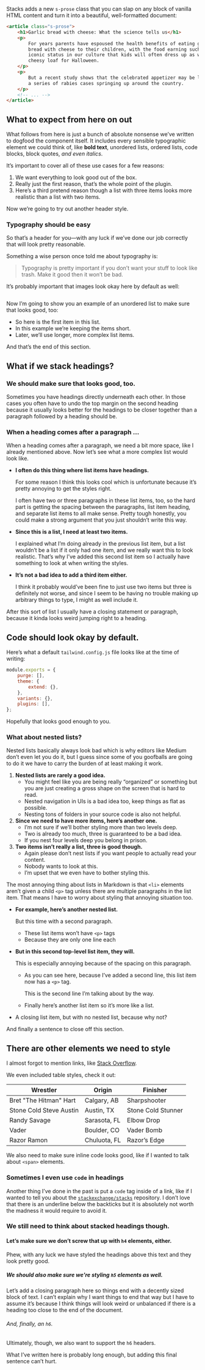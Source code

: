 Stacks adds a new `s-prose` class that you can slap on any block of vanilla HTML content and turn it into a beautiful, well-formatted document:

```html
<article class="s-prose">
    <h1>Garlic bread with cheese: What the science tells us</h1>
    <p>
        For years parents have espoused the health benefits of eating garlic
        bread with cheese to their children, with the food earning such an
        iconic status in our culture that kids will often dress up as warm,
        cheesy loaf for Halloween.
    </p>
    <p>
        But a recent study shows that the celebrated appetizer may be linked to
        a series of rabies cases springing up around the country.
    </p>
    <!-- ... -->
</article>
```

## What to expect from here on out

What follows from here is just a bunch of absolute nonsense we’ve written to dogfood the component itself. It includes every sensible typographic element we could think of, like **bold text**, unordered lists, ordered lists, code blocks, block quotes, _and even italics_.

It’s important to cover all of these use cases for a few reasons:

1. We want everything to look good out of the box.
2. Really just the first reason, that’s the whole point of the plugin.
3. Here’s a third pretend reason though a list with three items looks more realistic than a list with two items.

Now we’re going to try out another header style.

### Typography should be easy

So that’s a header for you—with any luck if we’ve done our job correctly that will look pretty reasonable.

Something a wise person once told me about typography is:

> Typography is pretty important if you don’t want your stuff to look like trash. Make it good then it won’t be bad.

It’s probably important that images look okay here by default as well:

<img
  src="https://images.unsplash.com/photo-1556740758-90de374c12ad?ixlib=rb-1.2.1&ixid=eyJhcHBfaWQiOjEyMDd9&auto=format&fit=crop&w=1000&q=80"
  alt=""
/>

Now I’m going to show you an example of an unordered list to make sure that looks good, too:

-   So here is the first item in this list.
-   In this example we’re keeping the items short.
-   Later, we’ll use longer, more complex list items.

And that’s the end of this section.

## What if we stack headings?

### We should make sure that looks good, too.

Sometimes you have headings directly underneath each other. In those cases you often have to undo the top margin on the second heading because it usually looks better for the headings to be closer together than a paragraph followed by a heading should be.

### When a heading comes after a paragraph …

When a heading comes after a paragraph, we need a bit more space, like I already mentioned above. Now let’s see what a more complex list would look like.

-   **I often do this thing where list items have headings.**

    For some reason I think this looks cool which is unfortunate because it’s pretty annoying to get the styles right.

    I often have two or three paragraphs in these list items, too, so the hard part is getting the spacing between the paragraphs, list item heading, and separate list items to all make sense. Pretty tough honestly, you could make a strong argument that you just shouldn’t write this way.

-   **Since this is a list, I need at least two items.**

    I explained what I’m doing already in the previous list item, but a list wouldn’t be a list if it only had one item, and we really want this to look realistic. That’s why I’ve added this second list item so I actually have something to look at when writing the styles.

-   **It’s not a bad idea to add a third item either.**

    I think it probably would’ve been fine to just use two items but three is definitely not worse, and since I seem to be having no trouble making up arbitrary things to type, I might as well include it.

After this sort of list I usually have a closing statement or paragraph, because it kinda looks weird jumping right to a heading.

## Code should look okay by default.

Here’s what a default `tailwind.config.js` file looks like at the time of writing:

```js
module.exports = {
    purge: [],
    theme: {
        extend: {},
    },
    variants: {},
    plugins: [],
};
```

Hopefully that looks good enough to you.

### What about nested lists?

Nested lists basically always look bad which is why editors like Medium don’t even let you do it, but I guess since some of you goofballs are going to do it we have to carry the burden of at least making it work.

1. **Nested lists are rarely a good idea.**
    - You might feel like you are being really “organized” or something but you are just creating a gross shape on the screen that is hard to read.
    - Nested navigation in UIs is a bad idea too, keep things as flat as possible.
    - Nesting tons of folders in your source code is also not helpful.
2. **Since we need to have more items, here’s another one.**
    - I’m not sure if we’ll bother styling more than two levels deep.
    - Two is already too much, three is guaranteed to be a bad idea.
    - If you nest four levels deep you belong in prison.
3. **Two items isn’t really a list, three is good though.**
    - Again please don’t nest lists if you want people to actually read your content.
    - Nobody wants to look at this.
    - I’m upset that we even have to bother styling this.

The most annoying thing about lists in Markdown is that `<li>` elements aren’t given a child `<p>` tag unless there are multiple paragraphs in the list item. That means I have to worry about styling that annoying situation too.

-   **For example, here’s another nested list.**

    But this time with a second paragraph.

    -   These list items won’t have `<p>` tags
    -   Because they are only one line each

-   **But in this second top-level list item, they will.**

    This is especially annoying because of the spacing on this paragraph.

    -   As you can see here, because I’ve added a second line, this list item now has a `<p>` tag.

        This is the second line I’m talking about by the way.

    -   Finally here’s another list item so it’s more like a list.

-   A closing list item, but with no nested list, because why not?

And finally a sentence to close off this section.

## There are other elements we need to style

I almost forgot to mention links, like [Stack Overflow](https://stackoverflow.com).

We even included table styles, check it out:

<div class="s-table-container">
  <table class="s-table">
    <thead>
      <tr>
        <th>Wrestler</th>
        <th>Origin</th>
        <th>Finisher</th>
      </tr>
    </thead>
    <tbody>
      <tr>
        <td>Bret "The Hitman" Hart</td>
        <td>Calgary, AB</td>
        <td>Sharpshooter</td>
      </tr>
      <tr>
        <td>Stone Cold Steve Austin</td>
        <td>Austin, TX</td>
        <td>Stone Cold Stunner</td>
      </tr>
      <tr>
        <td>Randy Savage</td>
        <td>Sarasota, FL</td>
        <td>Elbow Drop</td>
      </tr>
      <tr>
        <td>Vader</td>
        <td>Boulder, CO</td>
        <td>Vader Bomb</td>
      </tr>
      <tr>
        <td>Razor Ramon</td>
        <td>Chuluota, FL</td>
        <td>Razor’s Edge</td>
      </tr>
    </tbody>
  </table>
</div>

We also need to make sure inline code looks good, like if I wanted to talk about `<span>` elements.

### Sometimes I even use `code` in headings

Another thing I’ve done in the past is put a `code` tag inside of a link, like if I wanted to tell you about the [`stackexchange/stacks`](https://github.com/stackexchange/stacks) repository. I don’t love that there is an underline below the backticks but it is absolutely not worth the madness it would require to avoid it.

### We still need to think about stacked headings though.

#### Let’s make sure we don’t screw that up with `h4` elements, either.

Phew, with any luck we have styled the headings above this text and they look pretty good.

##### We should also make sure we're styling `h5` elements as well.

Let’s add a closing paragraph here so things end with a decently sized block of text. I can’t explain why I want things to end that way but I have to assume it’s because I think things will look weird or unbalanced if there is a heading too close to the end of the document.

###### And, finally, an `h6`.

Ultimately, though, we also want to support the `h6` headers.

What I’ve written here is probably long enough, but adding this final sentence can’t hurt.
